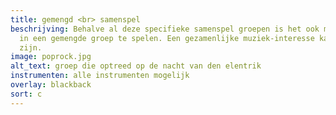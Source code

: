 ```yaml
---
title: gemengd <br> samenspel
beschrijving: Behalve al deze specifieke samenspel groepen is het ook mogelijk om
  in een gemengde groep te spelen. Een gezamenlijke muziek-interesse kan al genoeg
  zijn.
image: poprock.jpg
alt_text: groep die optreed op de nacht van den elentrik
instrumenten: alle instrumenten mogelijk
overlay: blackback
sort: c
---
```


